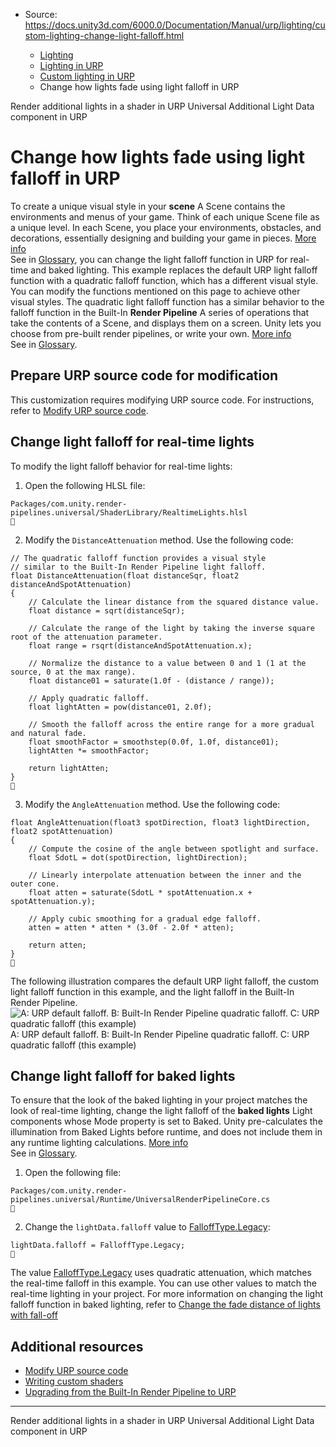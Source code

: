 * Source: https://docs.unity3d.com/6000.0/Documentation/Manual/urp/lighting/custom-lighting-change-light-falloff.html

  * [Lighting](https://docs.unity3d.com/6000.0/Documentation/Manual/LightingOverview.html)
  * [Lighting in URP](https://docs.unity3d.com/6000.0/Documentation/Manual/urp/lighting-landing.html)
  * [Custom lighting in URP](https://docs.unity3d.com/6000.0/Documentation/Manual/urp/lighting/custom-lighting-landing.html)
  * Change how lights fade using light falloff in URP


[](https://docs.unity3d.com/6000.0/Documentation/Manual/urp/use-built-in-shader-methods-additional-lights-fplus.html)
Render additional lights in a shader in URP
[](https://docs.unity3d.com/6000.0/Documentation/Manual/urp/universal-additional-light-data.html)
Universal Additional Light Data component in URP
# Change how lights fade using light falloff in URP
To create a unique visual style in your **scene** A Scene contains the environments and menus of your game. Think of each unique Scene file as a unique level. In each Scene, you place your environments, obstacles, and decorations, essentially designing and building your game in pieces. [More info](https://docs.unity3d.com/6000.0/Documentation/Manual/CreatingScenes.html)  
See in [Glossary](https://docs.unity3d.com/6000.0/Documentation/Manual/Glossary.html#Scene), you can change the light falloff function in URP for real-time and baked lighting.
This example replaces the default URP light falloff function with a quadratic falloff function, which has a different visual style. You can modify the functions mentioned on this page to achieve other visual styles. The quadratic light falloff function has a similar behavior to the falloff function in the Built-In **Render Pipeline** A series of operations that take the contents of a Scene, and displays them on a screen. Unity lets you choose from pre-built render pipelines, or write your own. [More info](https://docs.unity3d.com/6000.0/Documentation/Manual/render-pipelines.html)  
See in [Glossary](https://docs.unity3d.com/6000.0/Documentation/Manual/Glossary.html#Renderpipeline).
## Prepare URP source code for modification
This customization requires modifying URP source code. For instructions, refer to [Modify URP source code](https://docs.unity3d.com/6000.0/Documentation/Manual/urp/customize/modify-urp-source-code.html).
## Change light falloff for real-time lights
To modify the light falloff behavior for real-time lights:
  1. Open the following HLSL file:
```
Packages/com.unity.render-pipelines.universal/ShaderLibrary/RealtimeLights.hlsl

```

  2. Modify the `DistanceAttenuation` method. Use the following code:
```
// The quadratic falloff function provides a visual style
// similar to the Built-In Render Pipeline light falloff.
float DistanceAttenuation(float distanceSqr, float2 distanceAndSpotAttenuation)
{
    // Calculate the linear distance from the squared distance value.
    float distance = sqrt(distanceSqr);

    // Calculate the range of the light by taking the inverse square root of the attenuation parameter.
    float range = rsqrt(distanceAndSpotAttenuation.x);

    // Normalize the distance to a value between 0 and 1 (1 at the source, 0 at the max range).
    float distance01 = saturate(1.0f - (distance / range));

    // Apply quadratic falloff.
    float lightAtten = pow(distance01, 2.0f);

    // Smooth the falloff across the entire range for a more gradual and natural fade.
    float smoothFactor = smoothstep(0.0f, 1.0f, distance01);
    lightAtten *= smoothFactor;
        
    return lightAtten;
}

```

  3. Modify the `AngleAttenuation` method. Use the following code:
```
float AngleAttenuation(float3 spotDirection, float3 lightDirection, float2 spotAttenuation)
{
    // Compute the cosine of the angle between spotlight and surface.
    float SdotL = dot(spotDirection, lightDirection); 

    // Linearly interpolate attenuation between the inner and the outer cone.
    float atten = saturate(SdotL * spotAttenuation.x + spotAttenuation.y);

    // Apply cubic smoothing for a gradual edge falloff.
    atten = atten * atten * (3.0f - 2.0f * atten);

    return atten;
}

```



The following illustration compares the default URP light falloff, the custom light falloff function in this example, and the light falloff in the Built-In Render Pipeline. 
![A: URP default falloff. B: Built-In Render Pipeline quadratic falloff. C: URP quadratic falloff \(this example\)](https://docs.unity3d.com/6000.0/Documentation/uploads/urp/customizing-urp/urp-custom-light-falloff.png) A: URP default falloff. B: Built-In Render Pipeline quadratic falloff. C: URP quadratic falloff (this example)
## Change light falloff for baked lights
To ensure that the look of the baked lighting in your project matches the look of real-time lighting, change the light falloff of the **baked lights** Light components whose Mode property is set to Baked. Unity pre-calculates the illumination from Baked Lights before runtime, and does not include them in any runtime lighting calculations. [More info](https://docs.unity3d.com/6000.0/Documentation/Manual/LightModes-introduction.html#baked)  
See in [Glossary](https://docs.unity3d.com/6000.0/Documentation/Manual/Glossary.html#BakedLights).
  1. Open the following file:
```
Packages/com.unity.render-pipelines.universal/Runtime/UniversalRenderPipelineCore.cs

```

  2. Change the `lightData.falloff` value to [FalloffType.Legacy](https://docs.unity3d.com/6000.0/Documentation/ScriptReference/Experimental.GlobalIllumination.FalloffType.html):
```
lightData.falloff = FalloffType.Legacy;

```



The value [FalloffType.Legacy](https://docs.unity3d.com/6000.0/Documentation/ScriptReference/Experimental.GlobalIllumination.FalloffType.html) uses quadratic attenuation, which matches the real-time falloff in this example. You can use other values to match the real-time lighting in your project.
For more information on changing the light falloff function in baked lighting, refer to [Change the fade distance of lights with fall-off](https://docs.unity3d.com/6000.0/Documentation/Manual/ProgressiveLightmapper-CustomFallOff.html)
## Additional resources
  * [Modify URP source code](https://docs.unity3d.com/6000.0/Documentation/Manual/urp/customize/modify-urp-source-code.html)
  * [Writing custom shaders](https://docs.unity3d.com/6000.0/Documentation/Manual/urp/writing-custom-shaders-urp.html)
  * [Upgrading from the Built-In Render Pipeline to URP](https://docs.unity3d.com/6000.0/Documentation/Manual/urp/upgrading-from-birp.html)


* * *
[](https://docs.unity3d.com/6000.0/Documentation/Manual/urp/use-built-in-shader-methods-additional-lights-fplus.html)
Render additional lights in a shader in URP
[](https://docs.unity3d.com/6000.0/Documentation/Manual/urp/universal-additional-light-data.html)
Universal Additional Light Data component in URP
